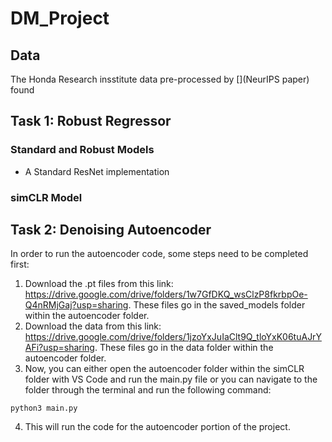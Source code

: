 # DM_Project

## Data
The Honda Research insstitute data pre-processed by [](NeurIPS paper) found [](here)

## Task 1: Robust Regressor
### Standard and Robust Models
- A Standard ResNet implementation 

### simCLR Model


## Task 2: Denoising Autoencoder
In order to run the autoencoder code, some steps need to be completed first:
1. Download the .pt files from this link: https://drive.google.com/drive/folders/1w7GfDKQ_wsClzP8fkrbpOe-Q4nRMjGaj?usp=sharing. These files go in the saved_models folder within the autoencoder folder.
2. Download the data from this link: https://drive.google.com/drive/folders/1jzoYxJuIaClt9Q_tloYxK06tuAJrYAFi?usp=sharing. These files go in the data folder within the autoencoder folder.
3. Now, you can either open the autoencoder folder within the simCLR folder with VS Code and run the main.py file or you can navigate to the folder through the terminal and run the following command:
```
python3 main.py
```
4. This will run the code for the autoencoder portion of the project.
